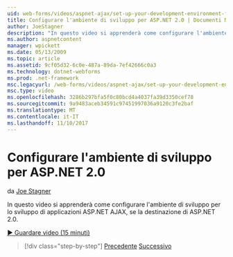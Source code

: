 ```yaml
---
uid: web-forms/videos/aspnet-ajax/set-up-your-development-environment-for-aspnet-20
title: Configurare l'ambiente di sviluppo per ASP.NET 2.0 | Documenti Microsoft
author: JoeStagner
description: "In questo video si apprenderà come configurare l'ambiente di sviluppo per lo sviluppo di applicazioni ASP.NET AJAX, se la destinazione di ASP.NET 2.0."
ms.author: aspnetcontent
manager: wpickett
ms.date: 05/13/2009
ms.topic: article
ms.assetid: 9cf05d32-6c0e-487a-89da-7ef42666c0a3
ms.technology: dotnet-webforms
ms.prod: .net-framework
msc.legacyurl: /web-forms/videos/aspnet-ajax/set-up-your-development-environment-for-aspnet-20
msc.type: video
ms.openlocfilehash: 3286b297bfa5f0c80bcd4a4037fa39d3350cef78
ms.sourcegitcommit: 9a9483aceb34591c97451997036a9120c3fe2baf
ms.translationtype: MT
ms.contentlocale: it-IT
ms.lasthandoff: 11/10/2017
---
```

<a name="set-up-your-development-environment-for-aspnet-20"></a>Configurare l'ambiente di sviluppo per ASP.NET 2.0
====================
da [Joe Stagner](https://github.com/JoeStagner)

In questo video si apprenderà come configurare l'ambiente di sviluppo per lo sviluppo di applicazioni ASP.NET AJAX, se la destinazione di ASP.NET 2.0.

[&#9654; Guardare video (15 minuti)](https://channel9.msdn.com/Blogs/ASP-NET-Site-Videos/set-up-your-development-environment-for-aspnet-20)

>[!div class="step-by-step"]
[Precedente](set-up-your-development-environment-for-aspnet-35.md)
[Successivo](how-do-i-customize-error-handling-for-the-aspnet-ajax-updatepanel.md)
